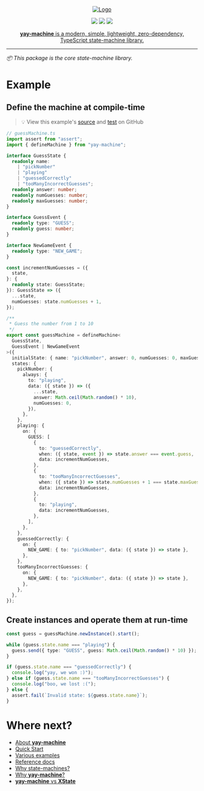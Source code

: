 <p align="center">
  <a href="https://yay-machine.js.org/"><img src="https://github.com/user-attachments/assets/80129f7d-5981-47e8-9092-78b6d755ef31" alt="Logo"></a>
</p>

<p align="center">
<a href="https://github.com/maurice/yay-machine/actions/workflows/build.yml" title="build"><img src="https://github.com/maurice/yay-machine/workflows/build/badge.svg"/></a>
<a href="https://www.npmjs.com/package/yay-machine" title="NPM"><img src="https://img.shields.io/npm/v/yay-machine"/></a>
<a href="https://coveralls.io/github/maurice/yay-machine" title="coverage"><img src="https://img.shields.io/coverallsCoverage/github/maurice/yay-machine"/></a>
</p>

<p align="center">
<a href="https://yay-machine.js.org/"><strong>yay-machine</strong> is a modern, simple, lightweight, zero-dependency, TypeScript state-machine library.</a>
</p>

---

_📦 This package is the core state-machine library._

# Example

## Define the machine at compile-time

> 💡 View this example's <a href="https://github.com/maurice/yay-machine/blob/main/packages/example-machines/src/guessMachine.ts" target="_blank">source</a> and <a href="https://github.com/maurice/yay-machine/blob/main/packages/example-machines/src/__tests__/guessMachine.test.ts" target="_blank">test</a> on GitHub

```typescript
// guessMachine.ts
import assert from "assert";
import { defineMachine } from "yay-machine";

interface GuessState {
  readonly name:
    | "pickNumber"
    | "playing"
    | "guessedCorrectly"
    | "tooManyIncorrectGuesses";
  readonly answer: number;
  readonly numGuesses: number;
  readonly maxGuesses: number;
}

interface GuessEvent {
  readonly type: "GUESS";
  readonly guess: number;
}

interface NewGameEvent {
  readonly type: "NEW_GAME";
}

const incrementNumGuesses = ({
  state,
}: {
  readonly state: GuessState;
}): GuessState => ({
  ...state,
  numGuesses: state.numGuesses + 1,
});

/**
 * Guess the number from 1 to 10
 */
export const guessMachine = defineMachine<
  GuessState,
  GuessEvent | NewGameEvent
>({
  initialState: { name: "pickNumber", answer: 0, numGuesses: 0, maxGuesses: 5 },
  states: {
    pickNumber: {
      always: {
        to: "playing",
        data: ({ state }) => ({
          ...state,
          answer: Math.ceil(Math.random() * 10),
          numGuesses: 0,
        }),
      },
    },
    playing: {
      on: {
        GUESS: [
          {
            to: "guessedCorrectly",
            when: ({ state, event }) => state.answer === event.guess,
            data: incrementNumGuesses,
          },
          {
            to: "tooManyIncorrectGuesses",
            when: ({ state }) => state.numGuesses + 1 === state.maxGuesses,
            data: incrementNumGuesses,
          },
          {
            to: "playing",
            data: incrementNumGuesses,
          },
        ],
      },
    },
    guessedCorrectly: {
      on: {
        NEW_GAME: { to: "pickNumber", data: ({ state }) => state },
      },
    },
    tooManyIncorrectGuesses: {
      on: {
        NEW_GAME: { to: "pickNumber", data: ({ state }) => state },
      },
    },
  },
});
```

## Create instances and operate them at run-time

```typescript
const guess = guessMachine.newInstance().start();

while (guess.state.name === "playing") {
  guess.send({ type: "GUESS", guess: Math.ceil(Math.random() * 10) });
}

if (guess.state.name === "guessedCorrectly") {
  console.log("yay, we won :)");
} else if (guess.state.name === "tooManyIncorrectGuesses") {
  console.log("boo, we lost :(");
} else {
  assert.fail(`Invalid state: ${guess.state.name}`);
}
```

# Where next?

- [About **yay-machine**](https://yay-machine.js.org/)
- [Quick Start](https://yay-machine.js.org/quick-start/)
- [Various examples](https://yay-machine.js.org/examples/toggle/)
- [Reference docs](https://yay-machine.js.org/reference/state/)
- [Why state-machines?](https://yay-machine.js.org/articles/why-state-machines/)
- [Why **yay-machine**?](https://yay-machine.js.org/articles/why-yay-machine/)
- [**yay-machine** vs **XState**](https://yay-machine.js.org/articles/vs-xstate/)
